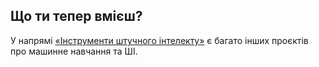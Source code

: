 ## Що ти тепер вмієш?

У напрямі [«Інструменти штучного інтелекту»](https://projects.raspberrypi.org/en/pathways/ai-toolkit) є багато інших проєктів про машинне навчання та ШІ.

